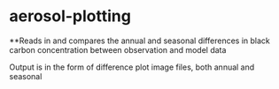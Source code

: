 # aerosol-plotting
**Reads in and compares the annual and seasonal differences in black carbon concentration between observation and model data

Output is in the form of difference plot image files, both annual and seasonal
